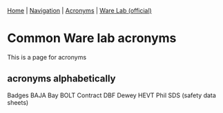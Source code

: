 [Home](https://nmstamps.github.io/WareLab/) | [Navigation](map.md) | [Acronyms](acronyms.md) | [Ware Lab (official)](https://eng.vt.edu/warelab.html)

# Common Ware lab acronyms

This is a page for acronyms

## acronyms alphabetically

Badges
BAJA
Bay
BOLT
Contract
DBF
Dewey
HEVT
Phil
SDS (safety data sheets)
